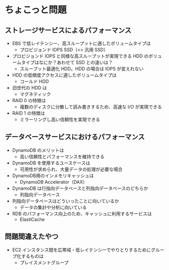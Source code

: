 # ちょこっと問題

## ストレージサービスによるパフォーマンス

- EBS で低レイテンシー、高スループットに適したボリュームタイプは
    - プロビジョンド IOPS SSD（<> 汎用 SSD）
- プロビジョンド IOPS と同様な高スループットが実現できる HDD のボリュームタイプはなにか？あわせて SSD との違いは？
    - スループット最適化 HDD。HDD の場合は IOPS が変えれない
- HDD の低頻度アクセスに適したボリュームタイプは
    - コールド HDD
- 旧世代の HDD は
    - マグネティック
- RAID 0 の特徴は
    - 複数のディスクに分散して読み書きするため、高速な I/O が実現できる
- RAID 1 の特徴は
    - ミラーリングし高い信頼性を実現できる

## データベースサービスにおけるパフォーマンス

- DynamoDB のメリットは
    - 高い信頼性とパフォーマンスを維持できる
- DynamoDB を使用するユースケースは
    - 可用性が求められ、大量データの処理が必要な場合
- DynamoDB用のインメモリキャッシュは
    - DynamoDB Accelerator（DAX）
- DynamoDB は行指向データベースと列指向データベースのどちらか
    - 列指向データベース
- 列指向データベースはどういったことに向いているか
    - データの集計や分析に向いている
- RDB のパフォーマンス向上のため、キャッシュに利用するサービスは
    - ElastiCache

## 問題間違えたやつ
- EC2 インスタンス間を広帯域・低レイテンシーでやりとりするためにグループ化するものは
    - プレイスメントグループ
